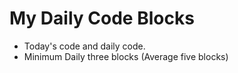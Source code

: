 # My Daily Code Blocks

* Today's code and daily code. 
* Minimum Daily three blocks (Average five blocks) 
 